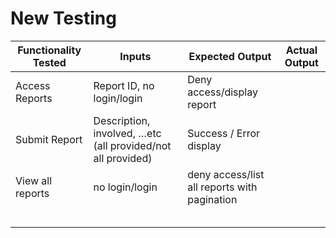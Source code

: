 # New Testing

| Functionality Tested | Inputs                                                      | Expected Output                              | Actual Output |
| -------------------- | ----------------------------------------------------------- | -------------------------------------------- | ------------- |
| Access Reports       | Report ID, no login/login                                   | Deny access/display report                   |               |
| Submit Report        | Description, involved, …etc (all provided/not all provided) | Success / Error display                      |               |
| View all reports     | no login/login                                              | deny access/list all reports with pagination |               |
|                      |                                                             |                                              |               |
|                      |                                                             |                                              |               |
|                      |                                                             |                                              |               |
|                      |                                                             |                                              |               |
|                      |                                                             |                                              |               |

